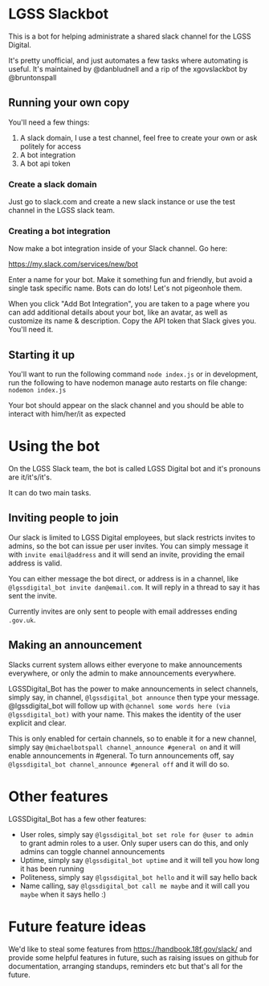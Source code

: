 # LGSS Slackbot

This is a bot for helping administrate a shared slack channel for the LGSS Digital.

It's pretty unofficial, and just automates a few tasks where automating is useful. It's maintained by @danbludnell and a rip of the xgovslackbot by @bruntonspall

## Running your own copy

You'll need a few things:

1. A slack domain, I use a test channel, feel free to create your own or ask politely for access
2. A bot integration
3. A bot api token

### Create a slack domain

Just go to slack.com and create a new slack instance or use the test channel in the LGSS slack team.

### Creating a bot integration

Now make a bot integration inside of your Slack channel. Go here:

https://my.slack.com/services/new/bot

Enter a name for your bot. Make it something fun and friendly, but avoid a single task specific name. Bots can do lots! Let's not pigeonhole them.

When you click "Add Bot Integration", you are taken to a page where you can add additional details about your bot, like an avatar, as well as customize its name & description.
Copy the API token that Slack gives you. You'll need it.

## Starting it up

You'll want to run the following command
```node index.js```
or in development, run the following to have nodemon manage auto restarts on file change:
```nodemon index.js```

Your bot should appear on the slack channel and you should be able to interact with him/her/it as expected

# Using the bot

On the LGSS Slack team, the bot is called LGSS Digital bot and it's pronouns are it/it's/it's.

It can do two main tasks.

## Inviting people to join

Our slack is limited to LGSS Digital employees, but slack restricts invites to admins, so the bot can issue per user invites.  You can simply message it with `invite email@address` and it will send an invite, providing the email address is valid.

You can either message the bot direct, or address is in a channel, like `@lgssdigital_bot invite dan@email.com`.  It will reply in a thread to say it has sent the invite.

Currently invites are only sent to people with email addresses ending `.gov.uk`.

## Making an announcement

Slacks current system allows either everyone to make announcements everywhere, or only the admin to make announcements everywhere.

LGSSDigital_Bot has the power to make announcements in select channels, simply say, in channel, `@lgssdigital_bot announce` then type your message. @lgssdigital_bot will follow up with `@channel some words here (via @lgssdigital_bot)` with your name.  This makes the identity of the user explicit and clear.

This is only enabled for certain channels, so to enable it for a new channel, simply say `@michaelbotspall channel_announce #general on` and it will enable announcements in #general.  To turn announcements off, say `@lgssdigital_bot channel_announce #general off` and it will do so.

# Other features

LGSSDigital_Bot has a few other features:

* User roles, simply say `@lgssdigital_bot set role for @user to admin` to grant admin roles to a user.  Only super users can do this, and only admins can toggle channel announcements
* Uptime, simply say `@lgssdigital_bot uptime` and it will tell you how long it has been running
* Politeness, simply say `@lgssdigital_bot hello` and it will say hello back
* Name calling, say `@lgssdigital_bot call me maybe` and it will call you `maybe` when it says hello :)

# Future feature ideas

We'd like to steal some features from https://handbook.18f.gov/slack/ and provide some helpful features in future, such as raising issues on github for documentation, arranging standups, reminders etc but that's all for the future.
